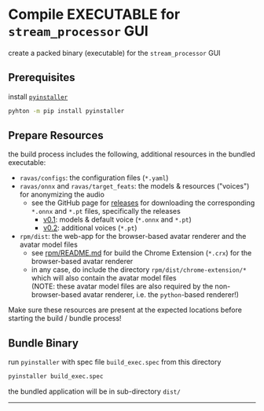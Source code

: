 # Compile EXECUTABLE for `stream_processor` GUI

create a packed binary (executable) for the `stream_processor` GUI

## Prerequisites

install [`pyinstaller`][1]

```bash
pyhton -m pip install pyinstaller
```

## Prepare Resources

the build process includes the following, additional resources in the bundled executable:

 * `ravas/configs`: the configuration files (`*.yaml`)
 * `ravas/onnx` and `ravas/target_feats`: the models & resources ("voices") for anonymizing the audio
   * see the GitHub page for [releases][2] for downloading the corresponding `*.onnx` and `*.pt` files, 
     specifically the releases
     * [v0.1][3]: models & default voice (`*.onnx` and `*.pt`)
     * [v0.2][4]: additional voices (`*.pt`)
 * `rpm/dist`: the web-app for the browser-based avatar renderer and the avatar model files
   * see [rpm/README.md][5] for build the Chrome Extension (`*.crx`) for the browser-based avatar renderer
   * in any case, do include the directory `rpm/dist/chrome-extension/*` which will also contain the avatar model files  
     (NOTE: these avatar model files are also required by the non-browser-based avatar renderer, i.e. the `python`-based renderer!)


Make sure these resources are present at the expected locations before starting the build / bundle process!

## Bundle Binary

run `pyinstaller` with spec file `build_exec.spec` from this directory

```bash
pyinstaller build_exec.spec
```

the bundled application will be in sub-directory `dist/`


------

[1]: https://pyinstaller.org/en/stable/
[2]: https://github.com/carlosfranzreb/stream_processing/releases
[3]: https://github.com/carlosfranzreb/stream_processing/releases/tag/v0.1
[4]: https://github.com/carlosfranzreb/stream_processing/releases/tag/v0.2
[5]: ../rpm/README.md
